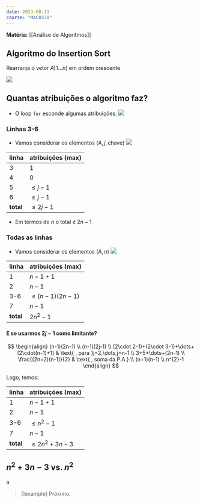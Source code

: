 ```yaml
---
date: 2023-08-11
course: "MAC0338"
---
```

**Matéria:** [[Análise de Algoritmos]]

## Algoritmo do Insertion Sort

Rearranja o vetor $A[1\dots n]$ em ordem crescente

![](https://i.imgur.com/USrMUSl.png)

## Quantas atribuições o algoritmo faz?
- O loop `for` esconde algumas atribuições.
![](https://i.imgur.com/5QkJydJ.png)
### Linhas 3-6
- Vamos considerar os elementos $(A,j,\text{chave})$
![](https://i.imgur.com/AdRqxCy.png)

| linha     | atribuições (max) |
| --------- | ----------------- |
| 3         | 1                 |
| 4         | 0                 |
| 5         | $\leq j-1$        |
| 6         | $\leq j-1$        |
| **total** | $\leq 2j-1$                 |

- Em termos de $n$ o total é $2n-1$

### Todas as linhas
- Vamos considerar os elementos $(A,n)$
![](https://i.imgur.com/mVH6sEW.png)

| linha     | atribuições (max) |
| --------- | ----------------- |
| 1         | $n-1+1$               |
| 2         | $n-1$             |
| 3-6       | $\leq(n-1)(2n-1)$     |
| 7         | $n-1$             |
| **total** | $2n^{2}-1$        | 

#### E se usarmos $2j-1$ como limitante?
$$
\begin{align}
(n-1)(2n-1) \\
(n-1)(2j-1) \\
(2\cdot 2-1)+(2\cdot 3-1)+\dots+(2\cdot(n-1)+1) & \text{ , para }j=2,\dots,j=n-1 \\
3+5+\dots+(2n-1) \\
\frac{(2n+2)(n-1)}{2} & \text{ , soma da P.A.} \\
(n+1)(n-1) \\
n^{2}-1
\end{align}
$$

Logo, temos:

| linha     | atribuições (max) |
| --------- | ----------------- |
| 1         | $n-1+1$               |
| 2         | $n-1$             |
| 3-6       | $\leq n^{2}-1$     |
| 7         | $n-1$             |
| **total** | $\leq2n^{2}+3n-3$        | 

## $n^{2}+3n-3$ vs. $n^{2}$


a

>[!example] Próximo:
>